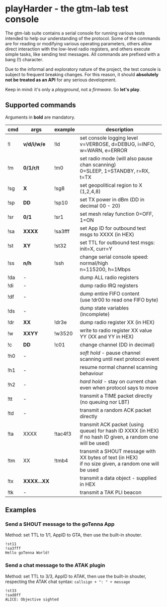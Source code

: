 # playHarder - the gtm-lab test console

The gtm-lab suite contains a serial console for running various tests
intended to help our understanding of the protocol. Some of the commands are
for reading or modifying various operating parameters, others allow direct
interaction with the low-level radio registers, and others execute simple
tasks, like sending test messages.
All commands are prefixed with a bang (!) character.

Due to the informal and exploratory nature of the project, the test console
is subject to frequent breaking changes. For this reason, it should 
**absolutely not be treated as an API** for any serious development.

Keep in mind: it's only a *playground*, not a *firmware*. So **let's play**.

## Supported commands

Arguments in **bold** are mandatory.

| cmd | args          | example | description
|-----|---------------|---------|------------
| !l  | **v/d/i/w/e** | !ld     | set console logging level <br/> v=VERBOSE, d=DEBUG, i=INFO, w=WARN, e=ERROR
| !m  | **0/1/r/t**   | !m0     | set radio mode (will also pause chan scanning) <br/>0=SLEEP, 1=STANDBY, r=RX, t=TX
| !sg | **X**         | !sg8    | set geopolitical region to X (1,2,4,8)
| !sp | **DD**        | !sp10   | set TX power in dBm (DD in decimal 00 - 20)
| !sr | **0/1**       | !sr1    | set mesh relay function 0=OFF, 1=ON
| !sa | **XXXX**      | !sa3fff | set App ID for outbound test msgs to XXXX (in HEX)
| !st | **XY**        | !st32   | set TTL for outbound test msgs: init=X, curr=Y
| !ss | **n/h**       | !ssh    | change serial console speed: normal/high<br/>n=115200, h=1Mbps
| !da | -             |         | dump ALL radio registers
| !di | -             |         | dump radio IRQ registers
| !df | -             |         | dump entire FIFO content<br/>(use !dr00 to read one FIFO byte)
| !ds | -             |         | dump state variables (incomplete)
| !dr | **XX**        | !dr3e   | dump radio register XX (in HEX)
| !w  | **XXYY**      | !w3520  | write to radio register XX value YY (XX and YY in HEX)
| !c  | **DD**        | !c01    | change channel (DD in decimal)
| !h0 | -             |         | *soft hold* - pause channel scanning until next protocol event
| !h1 | -             |         | resume normal channel scanning behaviour
| !h2 | -             |         | *hard hold* - stay on current chan even when protocol says to move
| !tt | -             |         | transmit a TIME packet directly (no queuing nor LBT)
| !td | -             |         | transmit a random ACK packet directly
| !ta | XXXX          | !tac4f3 | transmit ACK packet (using queue) for hash ID XXXX (in HEX)<br/>if no hash ID given, a random one will be used)
| !tm | XX            | !tmb4   | transmit a SHOUT message with XX bytes of text (in HEX)<br/>if no size given, a random one will be used
| !tx | **XXXX...XX** |         | transmit a data object - supplied in HEX
| !tk | -             |         | transmit a TAK PLI beacon

## Examples

### Send a SHOUT message to the goTenna App
Method: set TTL to 1/1, AppID to GTA, then use the built-in shouter.

```
!st11
!sa3fff
Hello goTenna World!
```

### Send a chat message to the ATAK plugin
Method: set TTL to 3/3, AppID to ATAK, then use the built-in shouter,
respecting the ATAK chat syntax: `callsign + ": " + message`

```
!st33
!sad8ff
ALICE: Objective sighted
```
